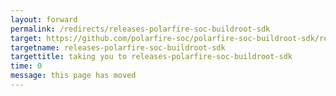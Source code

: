 ```yaml
---
layout: forward
permalink: /redirects/releases-polarfire-soc-buildroot-sdk
target: https://github.com/polarfire-soc/polarfire-soc-buildroot-sdk/releases
targetname: releases-polarfire-soc-buildroot-sdk
targettitle: taking you to releases-polarfire-soc-buildroot-sdk
time: 0
message: this page has moved
---
```

